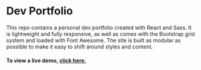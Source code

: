 # Dev Portfolio
This repo contains a personal dev portfolio created with React and Sass. It is lightweight and fully responsive, as well as comes with the
Bootstrap grid system and loaded with Font Awesome. The site is built as modular as possible to make it easy to shift around styles and
content.
#### To view a live demo, [click here.](dinkar-jain.github.io)
